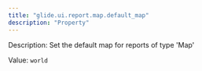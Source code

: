 ```yaml
---
title: "glide.ui.report.map.default_map"
description: "Property"
---
```


Description: Set the default map for reports of type 'Map'

Value: `world`